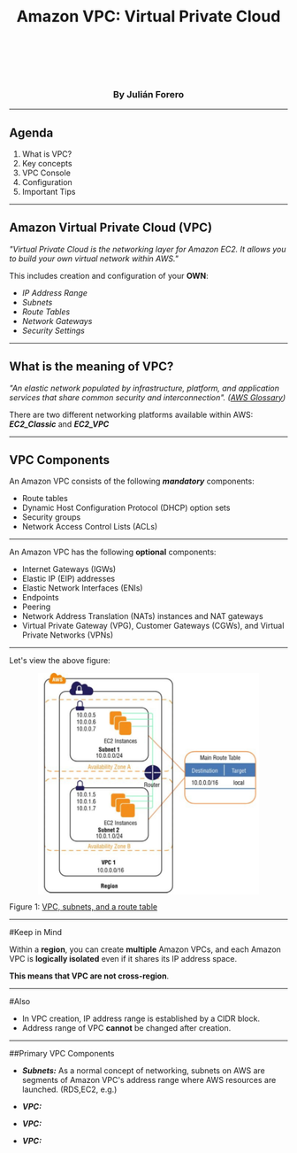 
<h1 align= "center" style="margin-top: 3cm"> Amazon VPC: Virtual Private Cloud</h1>
<h3 align= "center" style="margin-top: 3cm"> By Julián Forero</h3>

---

## **Agenda**
1. What is VPC?
2. Key concepts
3. VPC Console
4. Configuration
5. Important Tips

---

## **Amazon Virtual Private Cloud (VPC)**

*"Virtual Private Cloud is the networking layer for Amazon EC2. It allows you to build your own virtual network within AWS."*

This includes creation and configuration of your **OWN**:
* *IP Address Range*
* *Subnets*
* *Route Tables*
* *Network Gateways*
* *Security Settings*

---

## What is the meaning of VPC?

*"An elastic network populated by infrastructure, platform, and application services that share common security and interconnection". ([AWS Glossary](http://docs.aws.amazon.com/general/latest/gr/glos-chap.html#VPC))*

There are two different networking platforms available within AWS: _**EC2_Classic**_ and _**EC2_VPC**_

---
## VPC Components

An Amazon VPC consists of the following _**mandatory**_ components:
* Route tables
* Dynamic Host Configuration Protocol (DHCP) option sets
* Security groups
* Network Access Control Lists (ACLs)

---
An Amazon VPC has the following **optional** components:
* Internet Gateways (IGWs)
* Elastic IP (EIP) addresses
* Elastic Network Interfaces (ENIs)
* Endpoints
* Peering
* Network Address Translation (NATs) instances and NAT gateways
* Virtual Private Gateway (VPG), Customer Gateways (CGWs), and Virtual Private
Networks (VPNs)

---

Let's view the above figure:

<img  src ="figures/vpc.png" style="width: 400px; height: 400px; display: block; margin: 0 auto;">

Figure 1: [VPC, subnets, and a route table](Book)

---

#Keep in Mind

Within a **region**, you can create **multiple** Amazon VPCs, and each Amazon VPC is **logically isolated** even if it shares its IP address space.

**This means that VPC are not cross-region**.

---

#Also

* In VPC creation, IP address range is established by a CIDR block.
* Address range of VPC **cannot** be changed after creation.

---

##Primary VPC Components

* **_Subnets:_** As a normal concept of networking, subnets on AWS are segments of Amazon VPC's address range where AWS resources are launched. (RDS,EC2, e.g.)

* **_VPC:_**
* **_VPC:_**
* **_VPC:_**






<!---
Amazon Elastic Compute Cloud (Amazon EC2) provides scalable computing capacity in the Amazon Web Services (AWS) cloud. EC2 allows you to acquire compute hardware (enough for your workload) through the launching of virtual servers called instances.

<img  src ="figures/vpc-logo.PNG" style=" display: block; margin: 0 auto;">
-->

